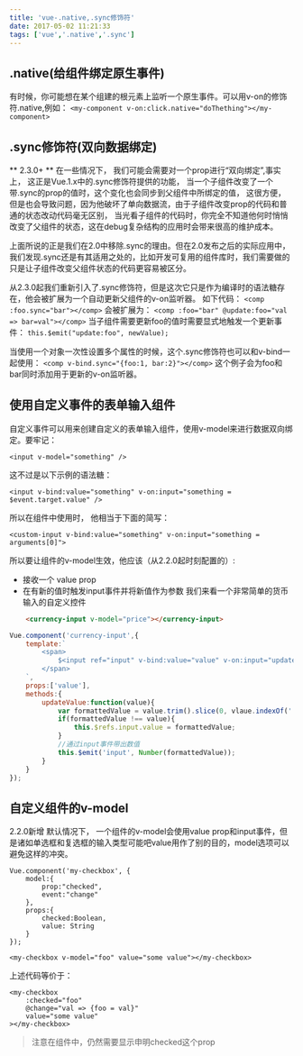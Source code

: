 ```yaml
---
title: 'vue-.native,.sync修饰符'
date: 2017-05-02 11:21:33
tags: ['vue','.native','.sync']
---
```

## .native(给组件绑定原生事件)
有时候，你可能想在某个组建的根元素上监听一个原生事件。可以用v-on的修饰符.native,例如：
    ```
    <my-component v-on:click.native="doThething"></my-component>
    ```
<!-- more -->
## .sync修饰符(双向数据绑定)
** 2.3.0+ **
在一些情况下， 我们可能会需要对一个prop进行“双向绑定”,事实上， 这正是Vue.1.x中的.sync修饰符提供的功能， 当一个子组件改变了一个带.sync的prop的值时，这个变化也会同步到父组件中所绑定的值， 这很方便，但是也会导致问题，因为他破坏了单向数据流，由于子组件改变prop的代码和普通的状态改动代码毫无区别，
当光看子组件的代码时，你完全不知道他何时悄悄改变了父组件的状态，这在debug复杂结构的应用时会带来很高的维护成本。

上面所说的正是我们在2.0中移除.sync的理由。但在2.0发布之后的实际应用中，我们发现.sync还是有其适用之处的，比如开发可复用的组件库时，我们需要做的只是让子组件改变父组件状态的代码更容易被区分。

从2.3.0起我们重新引入了.sync修饰符，但是这次它只是作为编译时的语法糖存在，他会被扩展为一个自动更新父组件的v-on监听器。
如下代码：
    ```
    <comp :foo.sync="bar"></comp>
    ```
会被扩展为：
    ```
    <comp :foo="bar" @update:foo="val => bar=val"></comp>
    ```
当子组件需要更新foo的值时需要显式地触发一个更新事件：
    ```
    this.$emit("update:foo", newValue);
    ```

当使用一个对象一次性设置多个属性的时候，这个.sync修饰符也可以和v-bind一起使用：
    ```
    <comp v-bind.sync="{foo:1, bar:2}"></comp>
    ```
这个例子会为foo和bar同时添加用于更新的v-on监听器。

## 使用自定义事件的表单输入组件
自定义事件可以用来创建自定义的表单输入组件，使用v-model来进行数据双向绑定。要牢记：
```
<input v-model="something" />
```
这不过是以下示例的语法糖：
```
<input v-bind:value="something" v-on:input="something = $event.target.value" />
```
所以在组件中使用时， 他相当于下面的简写：
```
<custom-input v-bind:value="something" v-on:input="something = arguments[0]">
```
所以要让组件的v-model生效，他应该（从2.2.0起时刻配置的）:
* 接收一个 value prop
* 在有新的值时触发input事件并将新值作为参数
我们来看一个非常简单的货币输入的自定义控件
```html
    <currency-input v-model="price"></currency-input>
```
```javascript
Vue.component('currency-input',{
    template:`
        <span>
            $<input ref="input" v-bind:value="value" v-on:input="updateValue($event.target.value)"
        </span>
    `,
    props:['value'],
    methods:{
        updateValue:function(value){
            var formattedValue = value.trim().slice(0, vlaue.indexOf('.') === -1? value.length:value.indexOf('.')+3);
            if(formattedValue !== value){
                this.$refs.input.value = formattedValue;
            }
            //通过input事件带出数值
            this.$emit('input', Number(formattedValue));
        }
    }
});
```

## 自定义组件的v-model
2.2.0新增
默认情况下， 一个组件的v-model会使用value prop和input事件，但是诸如单选框和复选框的输入类型可能吧value用作了别的目的，model选项可以避免这样的冲突。
```
Vue.component('my-checkbox', {
    model:{
        prop:"checked",
        event:"change"
    },
    props:{
        checked:Boolean,
        value: String
    }
});
```
```
<my-checkbox v-model="foo" value="some value"></my-checkbox>
```
上述代码等价于：
```
<my-checkbox
    :checked="foo"
    @change="val => {foo = val}"
    value="some value"
></my-checkbox>
```
> 注意在组件中，仍然需要显示申明checked这个prop



